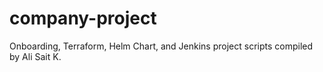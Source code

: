 # company-project
Onboarding, Terraform, Helm Chart, and Jenkins project scripts compiled by Ali Sait K.
